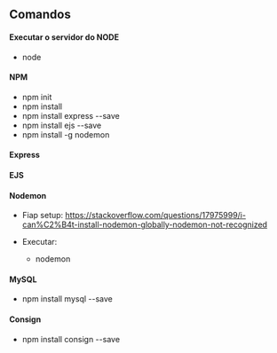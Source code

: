 ## Comandos

#### Executar o servidor do NODE
 - node <file>

#### NPM

 - npm init
 - npm install
 - npm install express --save
 - npm install ejs --save
 - npm install -g nodemon

#### Express

#### EJS

#### Nodemon
  - Fiap setup: https://stackoverflow.com/questions/17975999/i-can%C2%B4t-install-nodemon-globally-nodemon-not-recognized

  - Executar:
    - nodemon <app>

#### MySQL

  - npm install mysql --save


#### Consign

  - npm install consign --save